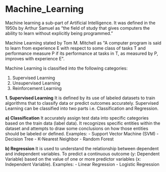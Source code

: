 # Machine_Learning
Machine learning a sub-part of Artificial Intelligence. It was defined in the 1950s by Arthur Samuel as “the field of study that gives computers the ability to learn without explicitly being programmed.”

Machine Learning stated by Tom M. Mitchell as "A computer program is said to learn from experience E with respect to some class of tasks T and performance measure P if its performance at tasks in T, as measured by P, improves with experience E".

Machine Learning is classified into the following categories:
1. Supervised Learning
2. Unsupervised Learning
3. Reinforcement Learning

**1. Supervised Learning**
It is defined by its use of labeled datasets to train algorithms that to classify data or predict outcomes accurately.
Supervised Learning can be classified into two parts i.e. Classification and Regression.

  **a) Classification**
    It accurately assign test data into specific categories based on the train data (label data). 
    It recognizes specific entities within the dataset and attempts to draw some conclusions on how those entities should be labeled or defined.
    Examples:
     - Support Vector Machine (SVM)
     - Decision Tree
     - K-Nearest Neighbor 
     - Random Forest

   **b) Regression**
    It is used to understand the relationship between dependent and independent variables. 
    To predict a continuous outcome (y: Dependent Variable) based on the value of one or more predictor variables (x: Independent Variable). 
    Examples:
     - Linear Regression
     - Logistic Regression

